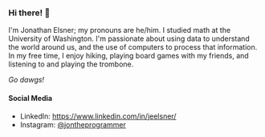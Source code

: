 ### Hi there! 👋

<!--
**JEElsner/jeelsner** is a ✨ _special_ ✨ repository because its `README.md` (this file) appears on your GitHub profile.

Here are some ideas to get you started:

- 🔭 I’m currently working on ...
- 🌱 I’m currently learning ...
- 👯 I’m looking to collaborate on ...
- 🤔 I’m looking for help with ...
- 💬 Ask me about ...
- 📫 How to reach me: ...
- 😄 Pronouns: ...
- ⚡ Fun fact: ...
-->
I'm Jonathan Elsner; my pronouns are he/him. I studied math at the University of Washington. I'm passionate about using data to understand the world around us, and the use of computers to process that information. In my free time, I enjoy hiking, playing board games with my friends, and listening to and playing the trombone.

*Go dawgs!*

#### Social Media
* LinkedIn: https://www.linkedin.com/in/jeelsner/
* Instagram: [@jontheprogrammer](https://www.instagram.com/jontheprogrammer/)
